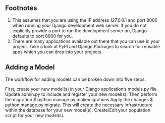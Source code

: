 ## Footnotes

1. This assumes that you are using the IP address 127.0.0.1 and port 8000 when running your Django development web server. If you do not explicitly provide a port to run the development server on, Django defaults to port 8000 for you.
2. There are many applications available out there that you can use in your project. Take a look at PyPI and Django Packages to search for reusable apps which you can drop into your projects.


## Adding a Model
The workflow for adding models can be broken down into five steps.

First, create your new model(s) in your Django application’s models.py file.
Update admin.py to include and register your new model(s).
Then perform the migration $ python manage.py makemigrations
Apply the changes $ python manage.py migrate. This will create the necessary infrastructure within the database for your new model(s).
Create/Edit your population script for your new model(s).